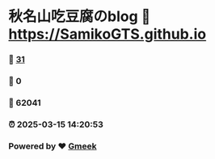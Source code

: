 # 秋名山吃豆腐のblog :link: https://SamikoGTS.github.io 
### :page_facing_up: [31](https://SamikoGTS.github.io/tag.html) 
### :speech_balloon: 0 
### :hibiscus: 62041 
### :alarm_clock: 2025-03-15 14:20:53 
### Powered by :heart: [Gmeek](https://github.com/Meekdai/Gmeek)
